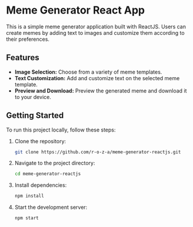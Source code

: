 # Meme Generator React App

This is a simple meme generator application built with ReactJS. Users can create memes by adding text to images and customize them according to their preferences.

## Features

- **Image Selection:** Choose from a variety of meme templates.
- **Text Customization:** Add and customize text on the selected meme template.
- **Preview and Download:** Preview the generated meme and download it to your device.

## Getting Started

To run this project locally, follow these steps:

1. Clone the repository:

   ```bash
   git clone https://github.com/r-o-z-a/meme-generator-reactjs.git

2. Navigate to the project directory:

   ```bash
   cd meme-generator-reactjs

3. Install dependencies:

   ```bash
   npm install

4. Start the development server:

   ```bash
   npm start
